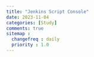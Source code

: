 ```yaml
---
title: "Jenkins Script Console"
date: 2023-11-04
categories: [Study]
comments: true
sitemap :
  changefreq : daily
  priority : 1.0
---
```

